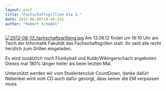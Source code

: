 ```yaml
---
layout: post
title: "Fachschaftsgrillen die 2."
date: 2012-06-06T19:48:24Z
author: "Robert Schädel"
---
```


<p>
<a href="/_detail/fsr:news:2012-06-13_fachschaftsgrilleng.jpg?id=start" class="media" title="fsr:news:2012-06-13_fachschaftsgrilleng.jpg"><img src="/_media/fsr:news:2012-06-13_fachschaftsgrilleng.jpg" class="medialeft" title="2012-06-13_fachschaftsgrilleng.jpg" alt="2012-06-13_fachschaftsgrilleng.jpg"></a>
Am 13.06.12 findet um 18:10 Uhr am Teich der Informatik Fakultät das Fachschaftsgrillen statt. Ihr seid alle recht herzlich zum Grillen eingeladen.
</p>

<p>
Es wird zusätzlich noch Flunkyball und Kubb/Wikingerschach angeboten. Dieses mal 180% länger heller als beim letzten Mal.
</p>

<p>
Unterstützt werden wir vom Studentenclub CountDown, danke dafür! Nebenbei wird vom CD auch dafür gesorgt, dass keiner die EM verpassen muss.
</p>

